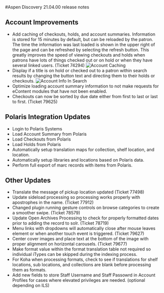 #Aspen Discovery 21.04.00 release notes
## Account Improvements
- Add caching of checkouts, holds, and account summaries.  Information is stored for 15 minutes by default, but can be reloaded by the patron.  The time the information was last loaded is shown in the upper right of the page and can be refreshed by selecting the refresh button.  This greatly improves the speed of viewing checkouts and holds when patrons have lots of things checked out or on hold or when they have several linked users. (Ticket 74294) 
  ![Account Caching](/release_notes/images/21_04_00_account_caching.png)
- Display if a title is on hold or checked out to a patron within search results by changing the button text and directing them to their holds or checkouts. 
  ![Account Info In Search](/release/images/21_04_00_account_info_in_search.png)
- Optimize loading account summary information to not make requests for eContent modules that have not been enabled. 
- Checkouts can now be sorted by due date either from first to last or last to first. (Ticket 79625)
  
## Polaris Integration Updates
- Login to Polaris Systems
- Load Account Summary from Polaris
- Load Checkouts from Polaris
- Load Holds from Polaris
- Automatically setup translation maps for collection, shelf location, and location. 
- Automatically setup libraries and locations based on Polaris data. 
- Perform full export of marc records with items from Polaris. 

## Other Updates
- Translate the message of pickup location updated (Ticket 77498)
- Update sideload processing so processing works properly with apostrophes in the name. (Ticket 77912)
- Changed plugin running gesture controls on browse categories to create a smoother swipe. (Ticket 78579)
- Update Open Archives Processing to check for properly formatted dates prior to adding the record to solr. (Ticket 78719)
- Menu links with dropdowns will automatically close after mouse leaves element or when another touch event is triggered. (Ticket 79627)
- Center cover images and place text at the bottom of the image with proper alignment on horizontal carousels. (Ticket 79677)
- Make format value within the format translation table not required so individual iTypes can be skipped during the indexing process.
- For Koha when processing formats, check to see if translations for shelf locations, sub locations, and collections are blank before processing them as formats.
- Add new fields to store Staff Username and Staff Passowrd in Account Profiles for cases where elevated privileges are needed. (optional depending on ILS)
